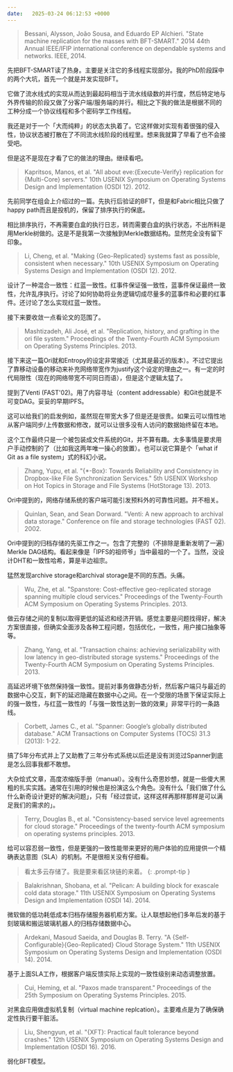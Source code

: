 ```yaml
---
date:   2025-03-24 06:12:53 +0000
---
```


> Bessani, Alysson, João Sousa, and Eduardo EP Alchieri. "State machine replication for the masses with BFT-SMART." 2014 44th Annual IEEE/IFIP international conference on dependable systems and networks. IEEE, 2014.

先把BFT-SMART读了热身。主要是关注它的多线程实现部分。我的PhD阶段踩中的两个大坑，首先一个就是并发实现BFT。

它做了流水线式的实现从而达到最起码相当于流水线级数的并行度，然后特定地与外界传输的阶段又做了分客户端/服务端的并行。相比之下我的做法是根据不同的工种分成一个协议线程和多个密码学工作线程。

我还是对于一个「大而纯粹」的状态太执着了。它这样做对实现有着很强的侵入性，协议状态被打散在了不同流水线阶段的线程里。想来我就算了早看了也不会接受吧。

但是这不是现在才看了它的做法的理由。继续看吧。

> Kapritsos, Manos, et al. "All about eve:{Execute-Verify} replication for {Multi-Core} servers." 10th USENIX Symposium on Operating Systems Design and Implementation (OSDI 12). 2012.

先前同学在组会上介绍过的一篇。先执行后验证的BFT，但是和Fabric相比只做了happy path而且是投机的，保留了排序执行的保底。

相比排序执行，不再需要白盒的执行日志，转而需要白盒的执行状态，不出所料是用Merkle树做的。这是不是我第一次接触到Merkle数据结构。显然完全没有留下印象。

> Li, Cheng, et al. "Making {Geo-Replicated} systems fast as possible, consistent when necessary." 10th USENIX Symposium on Operating Systems Design and Implementation (OSDI 12). 2012.

设计了一种混合一致性：红蓝一致性。红事件保证强一致性，蓝事件保证最终一致性，允许乱序执行。讨论了如何协助将业务逻辑切成尽量多的蓝事件和必要的红事件。还讨论了怎么实现红蓝一致性。

接下来要收敛一点看论文的范围了。

> Mashtizadeh, Ali José, et al. "Replication, history, and grafting in the ori file system." Proceedings of the Twenty-Fourth ACM Symposium on Operating Systems Principles. 2013.

接下来这一篇Ori就和Entropy的设定非常接近（尤其是最近的版本）。不过它提出了靠移动设备的移动来补充网络带宽作为justify这个设定的理由之一。有一定的时代局限性（现在的网络带宽不可同日而语），但是这个逻辑太猛了。

提到了Venti (FAST'02)。用了内容寻址（content addressable）和Git也就是不可变DAG。妥妥的早期IPFS。

这可以给我们的启发例如，虽然现在带宽大多了但是还是很贵。如果云可以惰性地从客户端同步/上传数据和修改，就可以让很多没有人访问的数据始终留在本地。

这个工作最终只是一个被包装成文件系统的Git，并不算有趣。太多事情是要求用户手动控制的了（比如我这两年唯一操心的放置）。也可以说它算是个「what if Git as a file system」式的科幻小说。

> Zhang, Yupu, et al. "{*-Box}: Towards Reliability and Consistency in Dropbox-like File Synchronization Services." 5th USENIX Workshop on Hot Topics in Storage and File Systems (HotStorage 13). 2013.

Ori中提到的，网络存储系统的客户端可能引发预料外的可靠性问题。并不相关。

> Quinlan, Sean, and Sean Dorward. "Venti: A new approach to archival data storage." Conference on file and storage technologies (FAST 02). 2002.

Ori中提到的归档存储的先驱工作之一。包含了完整的（不排除是重新发明了一遍）Merkle DAG结构。看起来像是「IPFS的祖师爷」当中最祖的一个了。当然，没设计DHT和一致性哈希，算是半边祖宗。

猛然发现archive storage和archival storage是不同的东西。头痛。

> Wu, Zhe, et al. "Spanstore: Cost-effective geo-replicated storage spanning multiple cloud services." Proceedings of the Twenty-Fourth ACM Symposium on Operating Systems Principles. 2013.

做云存储之间的复制以取得更低的延迟和经济开销。感觉主要是问题找得好，解决方案很直接，但确实全面涉及各种工程问题，包括优化，一致性，用户接口抽象等等。

> Zhang, Yang, et al. "Transaction chains: achieving serializability with low latency in geo-distributed storage systems." Proceedings of the Twenty-Fourth ACM Symposium on Operating Systems Principles. 2013.

高延迟坏境下依然保持强一致性。提前对事务做静态分析，然后客户端只与最近的数据中心交互，剩下的延迟隐藏在数据中心之间。在一个受限的场景下保证实际上的强一致性，与红蓝一致性的「与强一致性达到一致的效果」非常平行的一条路线。

> Corbett, James C., et al. "Spanner: Google’s globally distributed database." ACM Transactions on Computer Systems (TOCS) 31.3 (2013): 1-22.

搞了5年分布式并上了又助教了三年分布式系统以后还是没有浏览过Spanner到底是怎么回事我都不敢想。

大杂烩式文章，高度浓缩版手册（manual）。没有什么奇思妙想，就是一些傻大黑粗的扎实实践。通常在引用的时候也是扮演这么个角色。没有什么「我们做了什么什么新奇设计更好的解决问题」，只有「经过尝试，这样这样再那样那样是可以满足我们的需求的」。

> Terry, Douglas B., et al. "Consistency-based service level agreements for cloud storage." Proceedings of the twenty-fourth ACM symposium on operating systems principles. 2013.

给可以容忍弱一致性，但是更强的一致性能带来更好的用户体验的应用提供一个精确表达意图（SLA）的机制。不是很相关没有仔细看。

> 看太多云存储了。我是要来看区块链的来着。
{: .prompt-tip }

> Balakrishnan, Shobana, et al. "Pelican: A building block for exascale cold data storage." 11th USENIX Symposium on Operating Systems Design and Implementation (OSDI 14). 2014.

微软做的低功耗低成本归档存储服务器机柜方案。让人联想起他们多年后发的基于刻玻璃和搬运玻璃机器人的归档存储数据中心。

> Ardekani, Masoud Saeida, and Douglas B. Terry. "A {Self-Configurable}{Geo-Replicated} Cloud Storage System." 11th USENIX Symposium on Operating Systems Design and Implementation (OSDI 14). 2014.

基于上面SLA工作，根据客户端反馈实际上实现的一致性级别来动态调整放置。

> Cui, Heming, et al. "Paxos made transparent." Proceedings of the 25th Symposium on Operating Systems Principles. 2015.

对黑盒应用做虚拟机复制（virtual machine replcation）。主要难点是为了确保确定性执行要干脏活。

> Liu, Shengyun, et al. "{XFT}: Practical fault tolerance beyond crashes." 12th USENIX Symposium on Operating Systems Design and Implementation (OSDI 16). 2016.

弱化BFT模型。
